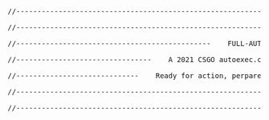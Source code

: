 <pre>
//--------------------------------------------------------------------------------------------------------------"<br />
//--------------------------------------------------------------------------------------------------------------"<br />
//----------------------------------------------    FULL-AUTO!    ----------------------------------------------"<br />
//--------------------------------    A 2021 CSGO autoexec.cfg file by J-Pop    --------------------------------"<br />
//-----------------------------    Ready for action, perpared for customisation    -----------------------------"<br />
//--------------------------------------------------------------------------------------------------------------"<br />
//--------------------------------------------------------------------------------------------------------------"<br />
</pre>
